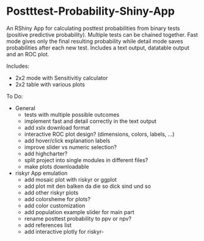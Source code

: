 # Postttest-Probability-Shiny-App

An RShiny App for calculating posttest probabilities from binary tests (positive predictive probability). 
Multiple tests can be chained together. 
Fast mode gives only the final resulting probability while detail mode saves probabilities after each new test.
Includes a text output, datatable output and an ROC plot. 

Includes:
- 2x2 mode with Sensitivitiy calculator
- 2x2 table with various plots

To Do:
- General 
    - tests with multiple possible outcomes
    - implement fast and detail correctly in the text output
    - add xslx download format
    - interactive ROC plot design? (dimensions, colors, labels, ...)
    - add hover/click explanation labels
    - improve slider vs numeric selection?
    - add highcharter?
    - split project into single modules in different files?
    - make plots downloadable
- riskyr App emulation
    - add mosaic plot with riskyr or ggplot
    - add plot mit den balken da die so dick sind und so
    - add other riskyr plots
    - add colorsheme for plots?
    - add color customization
    - add population example slider for main part
    - rename posttest probability to ppv or npv?
    - add references list
    - add interactive plotly for riskyr-
